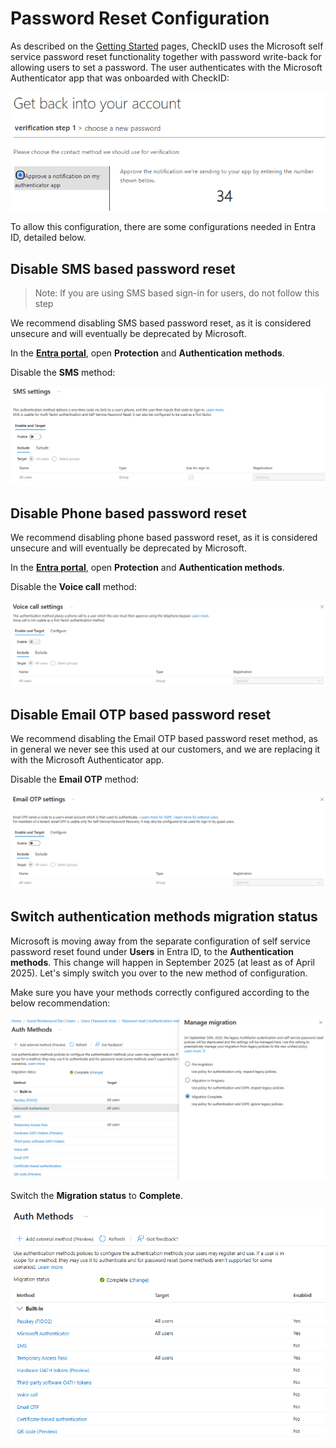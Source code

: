 # Password Reset Configuration 

As described on the [Getting Started](../Getting-Started.md) pages, CheckID uses the Microsoft self service password reset functionality together with password write-back for allowing users to set a password. The user authenticates with the Microsoft Authenticator app that was onboarded with CheckID:

![alt text](../image-3.png)

To allow this configuration, there are some configurations needed in Entra ID, detailed below.

## Disable SMS based password reset

> Note: If you are using SMS based sign-in for users, do not follow this step

We recommend disabling SMS based password reset, as it is considered unsecure and will eventually be deprecated by Microsoft.

In the [**Entra portal**](https://entra.microsoft.com/#home), open **Protection** and **Authentication methods**. 

Disable the **SMS** method:

![alt text](image.png)

## Disable Phone based password reset

We recommend disabling phone based password reset, as it is considered unsecure and will eventually be deprecated by Microsoft.

In the [**Entra portal**](https://entra.microsoft.com/#home), open **Protection** and **Authentication methods**. 

Disable the **Voice call** method:

![alt text](image-1.png)

## Disable Email OTP based password reset

We recommend disabling the Email OTP based password reset method, as in general we never see this used at our customers, and we are replacing it with the Microsoft Authenticator app.

Disable the **Email OTP** method:

![alt text](image-2.png)

## Switch authentication methods migration status

Microsoft is moving away from the separate configuration of self service password reset found under **Users** in Entra ID, to the **Authentication methods**. This change will happen in September 2025 (at least as of April 2025). Let's simply switch you over to the new method of configuration.

Make sure you have your methods correctly configured according to the below recommendation:

![alt text](image-3.png)

Switch the **Migration status** to **Complete**.

![alt text](image-4.png)
